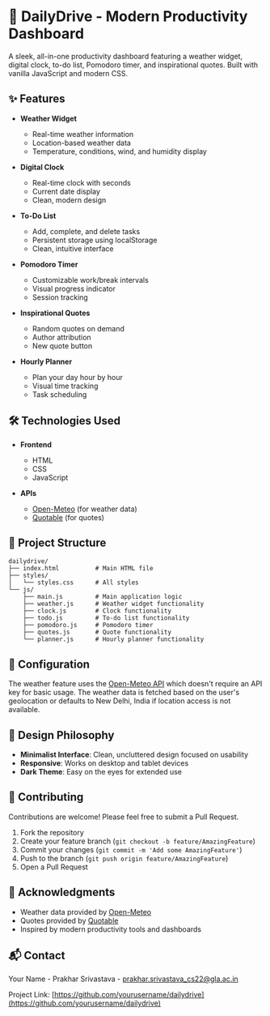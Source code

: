 # 🌟 DailyDrive - Modern Productivity Dashboard

A sleek, all-in-one productivity dashboard featuring a weather widget, digital clock, to-do list, Pomodoro timer, and inspirational quotes. Built with vanilla JavaScript and modern CSS.

## ✨ Features

- **Weather Widget**
  - Real-time weather information
  - Location-based weather data
  - Temperature, conditions, wind, and humidity display

- **Digital Clock**
  - Real-time clock with seconds
  - Current date display
  - Clean, modern design

- **To-Do List**
  - Add, complete, and delete tasks
  - Persistent storage using localStorage
  - Clean, intuitive interface

- **Pomodoro Timer**
  - Customizable work/break intervals
  - Visual progress indicator
  - Session tracking

- **Inspirational Quotes**
  - Random quotes on demand
  - Author attribution
  - New quote button

- **Hourly Planner**
  - Plan your day hour by hour
  - Visual time tracking
  - Task scheduling


## 🛠️ Technologies Used

- **Frontend**
  - HTML
  - CSS
  - JavaScript

- **APIs**
  - [Open-Meteo](https://open-meteo.com/) (for weather data)
  - [Quotable](https://github.com/lukePeavey/quotable) (for quotes)

## 📁 Project Structure

```
dailydrive/
├── index.html          # Main HTML file
├── styles/
│   └── styles.css      # All styles
└── js/
    ├── main.js         # Main application logic
    ├── weather.js      # Weather widget functionality
    ├── clock.js        # Clock functionality
    ├── todo.js         # To-do list functionality
    ├── pomodoro.js     # Pomodoro timer
    ├── quotes.js       # Quote functionality
    └── planner.js      # Hourly planner functionality
```

## 🔧 Configuration

The weather feature uses the [Open-Meteo API](https://open-meteo.com/) which doesn't require an API key for basic usage. The weather data is fetched based on the user's geolocation or defaults to New Delhi, India if location access is not available.

## 🎨 Design Philosophy

- **Minimalist Interface**: Clean, uncluttered design focused on usability
- **Responsive**: Works on desktop and tablet devices
- **Dark Theme**: Easy on the eyes for extended use

## 🤝 Contributing

Contributions are welcome! Please feel free to submit a Pull Request.

1. Fork the repository
2. Create your feature branch (`git checkout -b feature/AmazingFeature`)
3. Commit your changes (`git commit -m 'Add some AmazingFeature'`)
4. Push to the branch (`git push origin feature/AmazingFeature`)
5. Open a Pull Request


## 🙏 Acknowledgments

- Weather data provided by [Open-Meteo](https://open-meteo.com/)
- Quotes provided by [Quotable](https://github.com/lukePeavey/quotable)
- Inspired by modern productivity tools and dashboards

## 📬 Contact

Your Name - Prakhar Srivastava - prakhar.srivastava_cs22@gla.ac.in

Project Link: [https://github.com/yourusername/dailydrive](https://github.com/yourusername/dailydrive)
